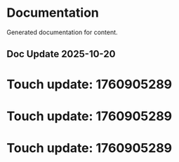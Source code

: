 # Documentation

Generated documentation for content.

## Doc Update 2025-10-20

# Touch update: 1760905289

# Touch update: 1760905289

# Touch update: 1760905289
